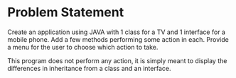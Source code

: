 # Problem Statement
Create an application using JAVA with 1 class for a TV and 1 interface for a mobile phone. Add a few methods performing some action in each. Provide a menu for the user to choose which action to take.

This program does not perform any action, it is simply meant to display the differences in inheritance from a class and an interface.
